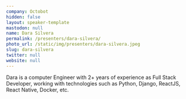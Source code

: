 ```yaml
---
company: Octobot
hidden: false
layout: speaker-template
mastodon: null
name: Dara Silvera
permalink: /presenters/dara-silvera/
photo_url: /static/img/presenters/dara-silvera.jpeg
slug: dara-silvera
twitter: null
website: null
---
```


Dara is a computer Engineer with 2+ years of experience as Full Stack Developer, working with technologies such as Python, Django, ReactJS, React Native, Docker, etc.
